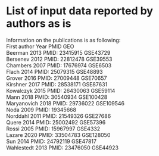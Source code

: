 # List of input data reported by authors as is <br>
Information on the publications is as following: <br>
First author	Year	PMID	GEO <br>
Beerman	2013	PMID: 23415915	GSE43729 <br>
Bersenev	2012	PMID: 22812478	GSE39553 <br>
Chambers	2007	PMID: 17676974	GSE6503 <br>
Flach	2014	PMID: 25079315	GSE48893 <br>
Grover	2016	PMID: 27009448	GSE70657 <br>
Kirshner	2017	PMID: 28538171	GSE87631 <br>
Kowalczyk	2015	PMID: 26430063	GSE59114 <br>
Mann	2018	PMID: 30540934	GSE100428 <br>
Maryanovich	2018	PMID: 29736022	GSE109546 <br>
Noda	2009	PMID: 19345668	<br>
Norddahl	2011	PMID: 21549326	GSE27686 <br>
Quere	2014	PMID: 25002492	GSE57396 <br>
Rossi	2005	PMID: 15967997	GSE4332 <br>
Lazare	2020 PMID: 33504783	GSE128050	<br>
Sun	2014	PMID: 24792119	GSE47817 <br>
Wahlestedt	2013	PMID: 23476050	GSE44923
